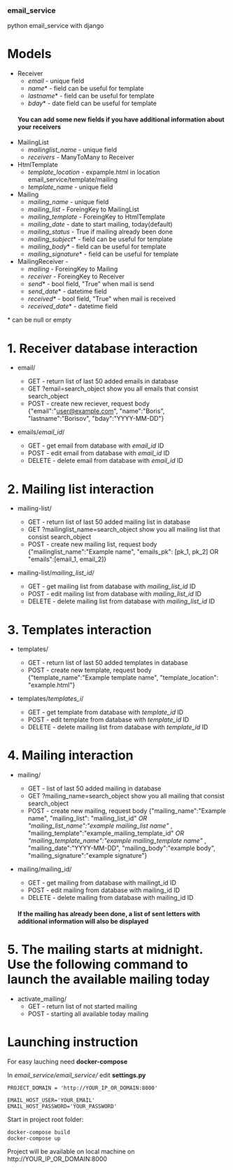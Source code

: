 ### email_service
python email_service with django

# Models 

  - Receiver
    - *email* -  unique field
    - *name*\* - field can be useful for template
    - *lastname*\* - field can be useful for template
    - *bday*\* - date field can be useful for template  
     #### You can add some new fields if you have additional information about your receivers
  - MailingList
    - *mailinglist_name* - unique field
    - *receivers* - ManyToMany to Receiver
  - HtmlTemplate
    - *template_location* - expample.html in location email_service/template/mailing
    - *template_name*  - unique field
  - Mailing
    - *mailing_name* - unique field
    - *mailing_list* - ForeingKey to MailingList
    - *mailing_template* - ForeingKey to HtmlTemplate
    - *mailing_date* - date to start mailing, today(default)
    - *mailing_status* - True if mailing already been done
    - *mailing_subject*\* - field can be useful for template
    - *mailing_body*\* - field can be useful for template
    - *mailing_signature*\* - field can be useful for template
 - MailingReceiver - 
    - *mailing* - ForeingKey to Mailing
    - *receiver* - ForeingKey to Receiver
    - *send*\* - bool field, "True" when mail is send
    - *send_date*\* - datetime field
    - *received*\* - bool field, "True" when mail is received
    - *received_date*\* - datetime field
    
 \* can be null or empty

# 1. Receiver database interaction
   - email/
     - GET - return list of last 50 added emails in database 
     - GET ?email=search_object  show you all emails that consist search_object                                               
     - POST - create new reciever, request body {"email":"user@example.com", "name":"Boris", "lastname":"Borisov", "bday":"YYYY-MM-DD"}
     
   - emails/*email_id*/ 
     - GET - get email from database with *email_id* ID
     - POST - edit email from database with *email_id* ID
     - DELETE - delete email from database with *email_id* ID
     
 # 2. Mailing list interaction
   - mailing-list/
     - GET - return list of last 50 added mailing list in database 
     - GET ?mailinglist_name=search_object  show you all mailing list that consist search_object                                             
     - POST - create new mailing list, request body {"mailinglist_name":"Example name", "emails_pk": [pk_1, pk_2] OR "emails":[email_1, email_2]}
    
   - mailing-list/*mailing_list_id*/ 
     - GET - get mailing list from database with *mailing_list_id* ID
     - POST - edit mailing list from database with *mailing_list_id* ID
     - DELETE - delete mailing list from database with *mailing_list_id* ID
  
 # 3. Templates interaction
   - templates/
     - GET - return list of last 50 added templates in database                                            
     - POST - create new template, request body {"template_name":"Example template name", "template_location": "example.html"}
    
   - templates/*templates_i*/ 
     - GET - get template from database with *template_id* ID
     - POST - edit template  from database with *template_id* ID
     - DELETE - delete mailing list from database with *template_id* ID
  
  # 4. Mailing interaction   
   - mailing/
     - GET - list of last 50 added mailing in database 
     - GET ?mailing_name=search_object  show you all mailing that consist search_object                                             
     - POST - create new mailing, request body {"mailing_name":"Example name", "mailing_list": "mailing_list_id" *OR "mailing_list_name":"example mailing_list name"* ,  "mailing_template":"example_mailing_template_id" *OR "mailing_template_name":"example mailing_template name"* ,
     "mailing_date":"YYYY-MM-DD", "mailing_body":"example body", "mailing_signature":"example signature"}
    
   - mailing/mailing_id/ 
     - GET - get mailing from database with mailingt_id ID
     - POST - edit mailing from database with mailing_id ID
     - DELETE - delete mailing from database with mailing_id ID
    
     #### If the mailing has already been done, a list of sent letters with additional information will also be displayed
     
  # 5. The mailing starts at midnight. Use the following command to launch the available mailing today
   - activate_mailing/ 
     - GET - return list of not started mailing
     - POST - starting all available today mailing

    
 # Launching instruction
 For easy lauching need **docker-compose**
 
 In *email_service/email_service/* edit **settings.py**
 
    PROJECT_DOMAIN = 'http://YOUR_IP_OR_DOMAIN:8000'
 
    EMAIL_HOST_USER='YOUR_EMAIL'
    EMAIL_HOST_PASSWORD='YOUR_PASSWORD'
 
 Start in project root folder:
 
    docker-compose build
    docker-compose up
      
  Project will be available on local machine on http://YOUR_IP_OR_DOMAIN:8000
